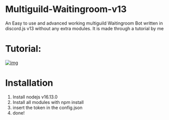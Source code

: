 # Multiguild-Waitingroom-v13
An Easy to use and advanced working multiguild Waitingroom Bot written in discord.js v13 without any extra modules. It is made through a tutorial by me

# Tutorial:

[![img](https://media.discordapp.net/attachments/734517910025928765/889414390103834744/howtocodea247musicbot.png?width=440&height=248)](https://youtu.be/TeiePQGt-HA)


# Installation

1. Install nodejs v16.13.0
2. Install all modules with npm install
3. insert the token in the config.json
4. done!
